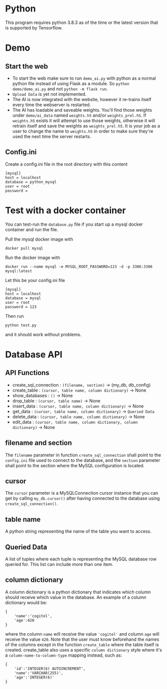 # Python
This program requires python 3.8.3 as of the time or the latest version that is supported by Tensorflow.

# Demo

## Start the web
* To start the web make sure to run `demo_ai.py` with python as a normal python file instead of using Flask as a module. So `python demo/demo_ai.py` and not `python -m flask run`. 
* `Upload Data` is yet not implemented.
* The AI is now integrated with the website, however it re-trains itself every time the webserver is restarted.
* The AI has loadable and saveable weights. You'll find those weights under `demo/ai_data` named `weights.h5` and/or `weights_prel.h5`. If `weights.h5` exists it will attempt to use those weights, otherwise it will retrain itself and save the weights as `weights_prel.h5`. It is your job as a user to change the name to `weights.h5` in order to make sure they're used the next time the server restarts.

## Config.ini

Create a config.ini file in the root directory with this content
```
[mysql]
host = localhost
database = python_mysql
user = root
password =
```

# Test with a docker container

You can test-run the `database.py` file if you start up a mysql docker container and run the file. 

Pull the mysql docker image with 

```
docker pull mysql
```

Run the docker image with 

```
docker run --name mysql -e MYSQL_ROOT_PASSWORD=123 -d -p 3306:3306 mysql:latest
```

Let this be your config.ini file
```
[mysql]
host = localhost
database = mysql
user = root
password = 123
```

Then run
```
python test.py
```
and it should work without problems.

# Database API

## API Functions
* create_sql_connection : `(filename, section)` &#8594; (my_db, db_config)
* create_table : `(cursor, table name, column dictionary)` &#8594; None
* show_databases : `()` &#8594; None 
* drop_table : `(cursor, table name)` &#8594; None
* insert_data : `(cursor, table name, column dictionary)` &#8594; None
* get_data : `(cursor, table name, column dictionary)` &#8594; `Queried Data`
* delete_data : `(cursor, table name, column dictionary)` &#8594; None
* edit_data : `(cursor, table name, column dictionary, column dictionary)` &#8594; None

## filename and section

The `filename` parameter in function `create_sql_connection` shall point to the `config.ini` file used to connect to the database, and the `section` parameter shall point to the section where the MySQL configuration is located.

## cursor

The `cursor` parameter is a MySQLConnection cursor instance that you can get by calling `my_db.cursor()` after having connected to the database using `create_sql_connection()`.

## table name

A python string representing the name of the table you want to access.

## Queried Data
A list of tuples where each tuple is representing the MySQL database row queried for. This list can include more than one item.

## column dictionary

A column dictionary is a python dictionary that indicates which column should receive which value in the database. An example of a column dictionary would be:
```
{
    'name':'cogitel',
    'age':420
}
```
where the column `name` will receive the value `'cogitel'` and column `age` will receive the value `420`. Note that the user must know beforehand the names of the columns except in the function `create_table` where the table itself is created. create_table also uses a specific `column dictionary` style where it's a `column-name-to-column-type` mapping instead, such as:
```
{
    'id':'INTEGER(6) AUTOINCREMENT',
    'name':'VARCHAR(255)',
    'age':'INTEGER(6)'
}
```